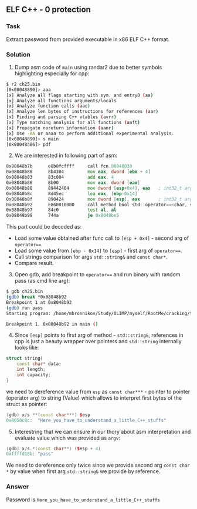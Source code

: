 ## ELF C++ - 0 protection

### Task

Extract password from provided executable in x86 ELF C++ format.

### Solution

1. Dump asm code of `main` using randar2 due to better symbols highlighting especially for cpp:

```bash
$ r2 ch25.bin
[0x08048890]> aaa
[x] Analyze all flags starting with sym. and entry0 (aa)
[x] Analyze all functions arguments/locals
[x] Analyze function calls (aac)
[x] Analyze len bytes of instructions for references (aar)
[x] Finding and parsing C++ vtables (avrr)
[x] Type matching analysis for all functions (aaft)
[x] Propagate noreturn information (aanr)
[x] Use -AA or aaaa to perform additional experimental analysis.
[0x08048890]> s main
[0x08048a86]> pdf
```

2. We are interested in following part of asm:

```asm
0x08048b7b      e8b0fcffff     call fcn.08048830
0x08048b80      8b4304         mov eax, dword [ebx + 4]
0x08048b83      83c004         add eax, 4
0x08048b86      8b00           mov eax, dword [eax]
0x08048b88      89442404       mov dword [esp+0x4], eax   ; int32_t arg_ch
0x08048b8c      8d45ec         lea eax, [ebp-0x14]
0x08048b8f      890424         mov dword [esp], eax       ; int32_t arg_8h
0x08048b92      e860010000     call method bool std::operator==<char, std::char_traits<char>, std::allocator<char> >(std::basic_string<char, std::char_traits<char>, std::allocator<char> > const&, char const*) ; method.bool_std::operator_char__std::char_traits_char___std.allocator_char____std::basic_string_char__std::char_traits_char___std::allocator_char____const__char_const_
0x08048b97      84c0           test al, al
0x08048b99      744a           je 0x8048be5
```

This part could be decoded as:

* Load some value obtained after func call to `[esp + 0x4]` - second arg of `operator==`.
* Load some value from `[ebp - 0x14]` to `[esp]` - first arg of `operator==`.
* Call strings comparison for args `std::string&` and `const char*`.
* Compare result.

3. Open gdb, add breakpoint to `operator==` and run binary with random pass (as cmd line arg):

```bash
$ gdb ch25.bin
(gdb) break *0x08048b92
Breakpoint 1 at 0x8048b92
(gdb) run pass
Starting program: /home/mbronnikov/Study/OLIMP/myself/RootMe/cracking/task_4/ch25.bin pass

Breakpoint 1, 0x08048b92 in main ()
```

4. Since `[esp]` points to first arg of method - `std::string&`, references in cpp is just a beauty wrapper over pointers and `std::string` internally looks like:

```cpp
struct string{
    const char* data;
    int length;
    int capacity;
}
```

we need to dereference value from `esp` as `const char***` - pointer to pointer (operator arg) to string (Value) which allows to interpret first bytes of the struct as pointer:

```cpp
(gdb) x/s **(const char***) $esp
0x8050c8c:	"Here_you_have_to_understand_a_little_C++_stuffs"
```

5. Interestring that we can ensure in our thory about asm interpretation and evaluate value which was provided as `argv`:

```cpp
(gdb) x/s *(const char**) ($esp + 4)
0xffffd18b:	"pass"
```

We need to dereference only twice since we provide second arg `const char *` by value when first arg `std::string&` we provide by reference. 


### Answer 

Password is `Here_you_have_to_understand_a_little_C++_stuffs`
